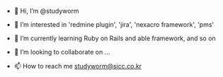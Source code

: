 - 👋 Hi, I’m @studyworm
- 👀 I’m interested in 'redmine plugin', 'jira', 'nexacro framework', 'pms'

- 🌱 I’m currently learning Ruby on Rails and able framework, and so on
- 💞️ I’m looking to collaborate on ...
- 📫 How to reach me studyworm@sicc.co.kr

<!---
studyworm/studyworm is a ✨ special ✨ repository because its `README.md` (this file) appears on your GitHub profile.
You can click the Preview link to take a look at your changes.
--->
